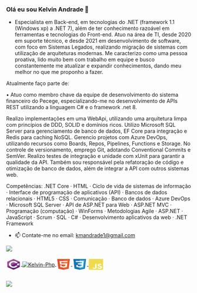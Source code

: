 ### Olá eu sou Kelvin Andrade 👋



- Especialista em Back-end, em tecnologias do .NET (framework 1.1 (Windows xp) a .NET 7), além de ter conhecimento razoável em ferramentas e tecnologias do Front-end. Atuo na área de TI, desde 2020 em suporte técnico, e desde 2021 em desenvolvimento de software, com foco em Sistemas Legados, realizando migração de sistemas com utilização de arquiteturas modernas. Me caracterizo como uma pessoa proativa, lido muito bem com trabalho em equipe e busco constantemente me atualizar e expandir conhecimentos, dando meu melhor no que me proponho a fazer.

Atualmente faço parte de:

• Atuo como membro chave da equipe de desenvolvimento do sistema financeiro do Pecege, especializando-me no desenvolvimento de APIs REST utilizando a linguagem C# e o framework .net 8. 

Realizo implementações em uma WebApi, utilizando uma arquitetura limpa com princípios de DDD, SOLID e domínios ricos. Utilizo Microsoft SQL Server para gerenciamento de banco de dados, EF Core para integração e Redis para caching NoSQL. Gerencio projetos com Azure DevOps, utilizando recursos como Boards, Repos, Pipelines, Functions e Storage. No controle de versionamento, emprego Git, adotando Conventional Commits e SemVer. Realizo testes de integração e unidade com xUnit para garantir a qualidade da API. Também sou responsável pela refatoração de código e otimização de banco de dados, além de integrar a API com outros sistemas web.

Competências: .NET Core · HTML · Ciclo de vida de sistemas de informação · Interface de programação de aplicativos (API) · Bancos de dados relacionais 
· HTML5 · CSS · Comunicação · Banco de dados · Azure DevOps · Microsoft SQL Server · API de ASP.NET para Web · ASP.NET MVC 
· Programação (computação) · WinForms · Metodologias Agile · ASP.NET · JavaScript · Scrum · SQL · C# · Desenvolvimento aplicativos da web · .NET Framework
 
- 📫 Contate-me no email: kmandrade1@gmail.com


<div align="left">
  <a href="https://github.com/kmandrade">
  <img height="180em" src="https://github-readme-stats.vercel.app/api/top-langs/?username=kmandrade&layout=compact&langs_count=7&theme=dark"/>
</div>
<div style="display: inline_block"><br>
  
  <img align="center" alt="Kelvin-Csharp" height="30" width="40" src="https://raw.githubusercontent.com/devicons/devicon/master/icons/csharp/csharp-original.svg">
  <img align="center" alt="Kelvin-Php" height="30" width="40" src="https://cdn.jsdelivr.net/gh/devicons/devicon/icons/php/php-original.svg">
  <img align="center" alt="Kelvin-HTML" height="30" width="40" src="https://raw.githubusercontent.com/devicons/devicon/master/icons/html5/html5-original.svg">
  <img align="center" alt="Kelvin-CSS" height="30" width="40" src="https://raw.githubusercontent.com/devicons/devicon/master/icons/css3/css3-original.svg">
  <img align="center" alt="Kelvin-Js" height="30" width="40" src="https://raw.githubusercontent.com/devicons/devicon/master/icons/javascript/javascript-plain.svg">
</div>
  
##
  <div>
    <a href="https://www.linkedin.com/in/kelvin-andrade/" target="_blank"><img src="https://img.shields.io/badge/-LinkedIn-%230077B5?style=for-the-badge&logo=linkedin&logoColor=white" target="_blank"></a> 
  
  </div>
